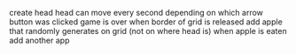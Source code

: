 create head
head can move every second depending on which arrow button was clicked
game is over when border of grid is released
add apple that randomly generates on grid (not on where head is)
when apple is eaten add another app

